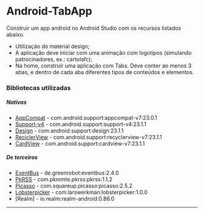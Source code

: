 # Android-TabApp
Construir um app android no Android Studio com os recursos listados abaixo.

* Utilização do material design;
* A aplicação deve iniciar com uma animação com logotipos (simulando patrocinadores, ex.: cartolafc);
* Na home, construir uma aplicação com Tabs. Deve conter ao menos 3 abas, e dentro de cada aba diferentes tipos de conteúdos e elementos.

### Bibliotecas utilizadas
##### Nativas
* [AppCompat] - com.android.support:appcompat-v7:23.0.1
* [Support-v4] - com.android.support:support-v4:23.1.1
* [Design] - com.android.support:design:23.1.1
* [ReciclerView] - com.android.support:recyclerview-v7:23.1.1
* [CardView] - com.android.support:cardview-v7:23.1.1

##### De terceiros
* [EventBus] - de.greenrobot:eventbus:2.4.0
* [PkRSS] - com.pkmmte.pkrss:pkrss:1.1.2
* [Picasso] - com.squareup.picasso:picasso:2.5.2
* [Lobsterpicker] - com.larswerkman:lobsterpicker:1.0.0
* [Realm] - io.realm:realm-android:0.86.0


---
[AppCompat]:https://developer.android.com/tools/support-library/features.html
[Support-v4]:http://developer.android.com/intl/pt-br/tools/support-library/index.html
[Design]:http://android-developers.blogspot.com.br/2015/05/android-design-support-library.html
[ReciclerView]:https://developer.android.com/training/material/lists-cards.html
[CardView]:http://developer.android.com/intl/pt-br/training/material/lists-cards.html
[EventBus]:https://github.com/greenrobot/EventBus
[PkRSS]:https://github.com/Pkmmte/PkRSS
[Picasso]:http://square.github.io/picasso
[Lobsterpicker]:https://github.com/LarsWerkman/Lobsterpicker
[Remal]:https://realm.io
